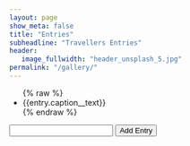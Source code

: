 ```yaml
---
layout: page
show_meta: false
title: "Entries"
subheadline: "Travellers Entries"
header:
   image_fullwidth: "header_unsplash_5.jpg"
permalink: "/gallery/"
---
```


<div ng-controller="Firebase_cntrl">
    <ul ng-repeat="entry in entries">
    	{% raw %}
    	<li>{{entry.caption__text}}</li>
    	{% endraw %}
    </ul>
    <input ng-model="user.first"></input>
    <button ng-click="addTraveler(user)">Add Entry</button>
</div>
